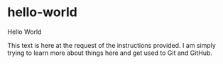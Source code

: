 # hello-world
Hello World

This text is here at the request of the instructions provided. I am simply trying to learn more about things here and get used to Git and GitHub.
